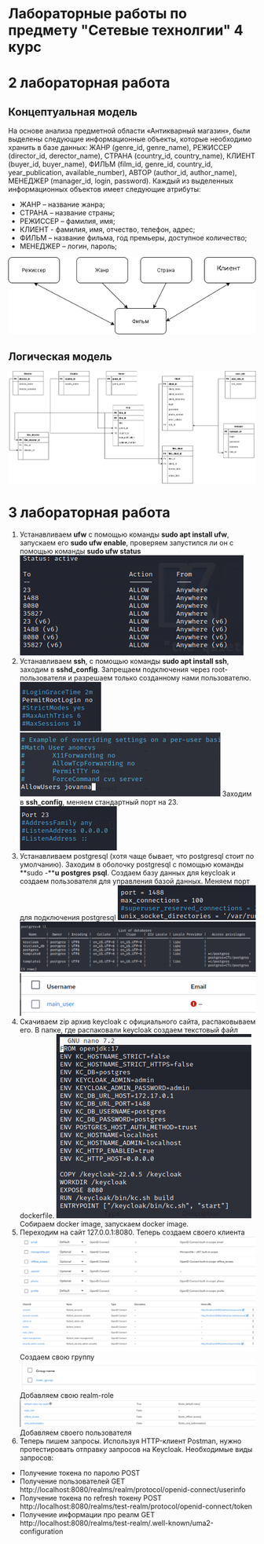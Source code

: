 # Лабораторные работы по предмету "Сетевые технолгии" 4 курс

# 2 лабораторная работа
<h2>Концептуальная модель</h2>
На основе анализа предметной области «Антикварный магазин», были выделены следующие информационные объекты, которые необходимо хранить в базе данных: ЖАНР (genre_id, genre_name), РЕЖИССЕР (director_id, derector_name), СТРАНА (country_id, country_name), КЛИЕНТ (buyer_id, buyer_name), ФИЛЬМ (film_id, genre_id, country_id, year_publication, available_number), АВТОР (author_id, author_name), МЕНЕДЖЕР (manager_id, login, password).
Каждый из выделенных информационных объектов имеет следующие атрибуты:

 - ЖАНР – название жанра; 
 - СТРАНА – название страны; 
 - РЕЖИССЕР – фамилия, имя; 
 - КЛИЕНТ - фамилия, имя, отчество, телефон, адрес; 
 - ФИЛЬМ – название фильма, год премьеры, доступное количество;
 - МЕНЕДЖЕР – логин, пароль;

![ER-диаграмма предметной области "Антикварный магазин"](/2lab/ER_диаграмма_2лаба.png)
<h2>Логическая модель</h2>

![логическая модель ПО "Антикварный магазин"](/2lab/логическая%20модель%20антикварный%20магазин.png)

# 3 лабораторная работа

1. Устанавливаем **ufw**  с помощью команды **sudo  apt  install  ufw**, запускаем его **sudo  ufw  enable**, проверяем запустился ли он с помощью команды **sudo  ufw  status**
![](/3lab/Screenshot_ufw_status.png)
3. Устанавливаем **ssh**, с помощью команды **sudo  apt  install  ssh**, заходим в **sshd_config**. Запрещаем подключения через root-пользователя и разрешаем только созданному нами пользователю.
![](/3lab/Screenshot_sshd_config_2.png)
![](/3lab/Screenshot_sshd_config_3.png)
Заходим в **ssh_config**, меняем стандартный порт на 23.
![](/3lab/Screenshot_ssh_config_1.png)
4. Устанавливаем postgresql (хотя чаще бывает, что postgresql  стоит по умолчанию). Заходим в оболочку postgresql  с помощью команды **sudo -****u** **postgres** **psql**. Создаем базу данных для keycloak и создаем пользователя для управления базой данных. Меняем порт для подключения postgresql
![](/3lab/port_postgers.png)
![](/3lab/Screenshot_postgres_db_list.png)
![](/3lab/Screenshot_keycloak_users.png)
5. Скачиваем zip  архив keycloak с официального сайта, распаковываем его. В папке, где распаковали keycloak создаем текстовый файл dockerfile.
![](/3lab/Screenshot_dockerfile.png)
Собираем docker image, запускаем docker image.
6. Переходим на сайт 127.0.0.1:8080. Теперь создаем своего клиента
![](/3lab/Screenshot_keycloak_client_scopes.png)
![](/3lab/Screenshot_keycloak_clients.png)
Создаем свою группу
![](/3lab/Screenshot_keycloak_groups.png)
Добавляем свою realm-role
![](/3lab/Screenshot_keycloak_realm_roles.png)
Добавляем своего пользователя
![]()
6. Теперь пишем запросы. Используя HTTP-клиент Postman, нужно протестировать отправку запросов на Keycloak.
Необходимые виды запросов:
- Получение токена по паролю POST
- Получение пользователей GET http://localhost:8080/realms/realm/protocol/openid-connect/userinfo
- Получение токена по refresh токену POST http://localhost:8080/realms/test-realm/protocol/openid-connect/token
- Получение информации про реалм GET http://localhost:8080/realms/test-realm/.well-known/uma2-configuration
![]()
![]()
![]()
![]()
